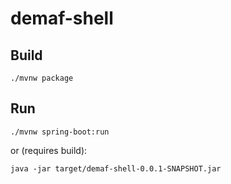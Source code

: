 # demaf-shell

## Build
```shell
./mvnw package
```

## Run
```shell
./mvnw spring-boot:run
```
or (requires build):
```shell
java -jar target/demaf-shell-0.0.1-SNAPSHOT.jar
```
